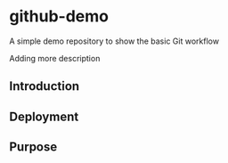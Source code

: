 # github-demo
A simple demo repository to show the basic Git workflow

Adding more description

## Introduction

## Deployment

## Purpose